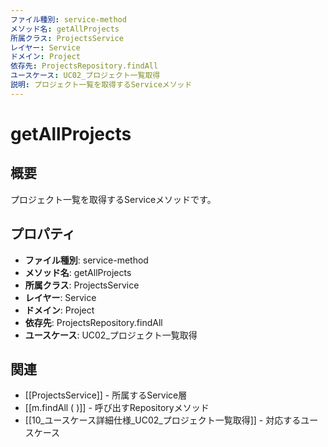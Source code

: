 ```yaml
---
ファイル種別: service-method
メソッド名: getAllProjects
所属クラス: ProjectsService
レイヤー: Service
ドメイン: Project
依存先: ProjectsRepository.findAll
ユースケース: UC02_プロジェクト一覧取得
説明: プロジェクト一覧を取得するServiceメソッド
---
```


# getAllProjects

## 概要

プロジェクト一覧を取得するServiceメソッドです。

## プロパティ

- **ファイル種別**: service-method
- **メソッド名**: getAllProjects
- **所属クラス**: ProjectsService
- **レイヤー**: Service
- **ドメイン**: Project
- **依存先**: ProjectsRepository.findAll
- **ユースケース**: UC02_プロジェクト一覧取得

## 関連

- [[ProjectsService]] - 所属するService層
- [[m.findAll ( )]] - 呼び出すRepositoryメソッド
- [[10_ユースケース詳細仕様_UC02_プロジェクト一覧取得]] - 対応するユースケース

